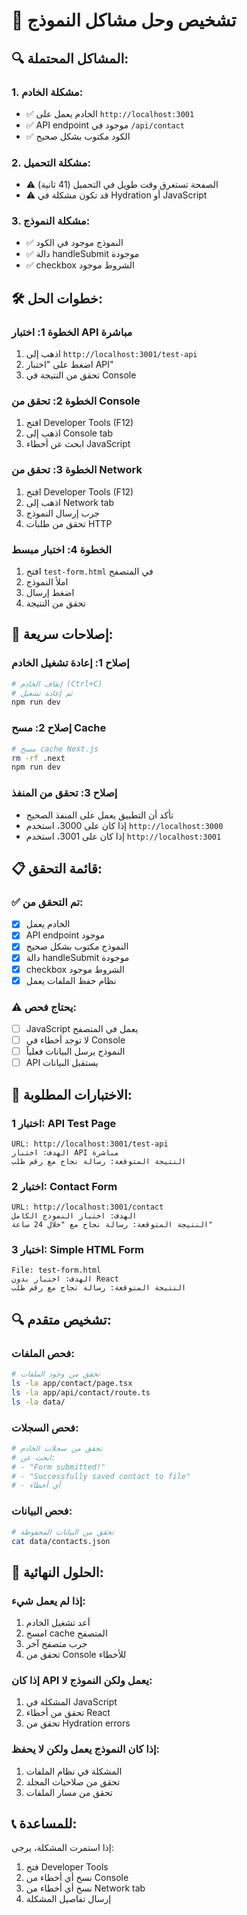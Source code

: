 # 🔧 تشخيص وحل مشاكل النموذج

## 🔍 **المشاكل المحتملة:**

### **1. مشكلة الخادم:**
- ✅ الخادم يعمل على `http://localhost:3001`
- ✅ API endpoint موجود في `/api/contact`
- ✅ الكود مكتوب بشكل صحيح

### **2. مشكلة التحميل:**
- ⚠️ الصفحة تستغرق وقت طويل في التحميل (41 ثانية)
- ⚠️ قد تكون مشكلة في Hydration أو JavaScript

### **3. مشكلة النموذج:**
- ✅ النموذج موجود في الكود
- ✅ دالة handleSubmit موجودة
- ✅ checkbox الشروط موجود

## 🛠️ **خطوات الحل:**

### **الخطوة 1: اختبار API مباشرة**
1. اذهب إلى `http://localhost:3001/test-api`
2. اضغط على "اختبار API"
3. تحقق من النتيجة في Console

### **الخطوة 2: تحقق من Console**
1. افتح Developer Tools (F12)
2. اذهب إلى Console tab
3. ابحث عن أخطاء JavaScript

### **الخطوة 3: تحقق من Network**
1. افتح Developer Tools (F12)
2. اذهب إلى Network tab
3. جرب إرسال النموذج
4. تحقق من طلبات HTTP

### **الخطوة 4: اختبار مبسط**
1. افتح `test-form.html` في المتصفح
2. املأ النموذج
3. اضغط إرسال
4. تحقق من النتيجة

## 🔧 **إصلاحات سريعة:**

### **إصلاح 1: إعادة تشغيل الخادم**
```bash
# إيقاف الخادم (Ctrl+C)
# ثم إعادة تشغيل
npm run dev
```

### **إصلاح 2: مسح Cache**
```bash
# مسح cache Next.js
rm -rf .next
npm run dev
```

### **إصلاح 3: تحقق من المنفذ**
- تأكد أن التطبيق يعمل على المنفذ الصحيح
- إذا كان على 3000، استخدم `http://localhost:3000`
- إذا كان على 3001، استخدم `http://localhost:3001`

## 📋 **قائمة التحقق:**

### **✅ تم التحقق من:**
- [x] الخادم يعمل
- [x] API endpoint موجود
- [x] النموذج مكتوب بشكل صحيح
- [x] دالة handleSubmit موجودة
- [x] checkbox الشروط موجود
- [x] نظام حفظ الملفات يعمل

### **⚠️ يحتاج فحص:**
- [ ] JavaScript يعمل في المتصفح
- [ ] لا توجد أخطاء في Console
- [ ] النموذج يرسل البيانات فعلياً
- [ ] API يستقبل البيانات

## 🎯 **الاختبارات المطلوبة:**

### **اختبار 1: API Test Page**
```
URL: http://localhost:3001/test-api
الهدف: اختبار API مباشرة
النتيجة المتوقعة: رسالة نجاح مع رقم طلب
```

### **اختبار 2: Contact Form**
```
URL: http://localhost:3001/contact
الهدف: اختبار النموذج الكامل
النتيجة المتوقعة: رسالة نجاح مع "خلال 24 ساعة"
```

### **اختبار 3: Simple HTML Form**
```
File: test-form.html
الهدف: اختبار بدون React
النتيجة المتوقعة: رسالة نجاح مع رقم طلب
```

## 🔍 **تشخيص متقدم:**

### **فحص الملفات:**
```bash
# تحقق من وجود الملفات
ls -la app/contact/page.tsx
ls -la app/api/contact/route.ts
ls -la data/
```

### **فحص السجلات:**
```bash
# تحقق من سجلات الخادم
# ابحث عن:
# - "Form submitted!"
# - "Successfully saved contact to file"
# - أي أخطاء
```

### **فحص البيانات:**
```bash
# تحقق من البيانات المحفوظة
cat data/contacts.json
```

## 🚀 **الحلول النهائية:**

### **إذا لم يعمل شيء:**
1. أعد تشغيل الخادم
2. امسح cache المتصفح
3. جرب متصفح آخر
4. تحقق من Console للأخطاء

### **إذا كان API يعمل ولكن النموذج لا:**
1. المشكلة في JavaScript
2. تحقق من أخطاء React
3. تحقق من Hydration errors

### **إذا كان النموذج يعمل ولكن لا يحفظ:**
1. المشكلة في نظام الملفات
2. تحقق من صلاحيات المجلد
3. تحقق من مسار الملفات

## 📞 **للمساعدة:**
إذا استمرت المشكلة، يرجى:
1. فتح Developer Tools
2. نسخ أي أخطاء من Console
3. نسخ أي أخطاء من Network tab
4. إرسال تفاصيل المشكلة
